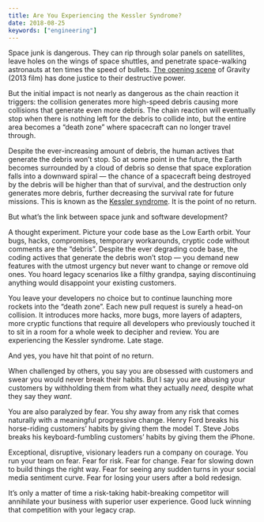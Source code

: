 ```yaml
---
title: Are You Experiencing the Kessler Syndrome?
date: 2018-08-25
keywords: ["engineering"]
---
```


Space junk is dangerous. They can rip through solar panels on satellites, leave holes on the wings of space shuttles, and penetrate space-walking astronauts at ten times the speed of bullets. [The opening scene](https://www.youtube.com/watch?v=vKW-Gd_S_xc) of Gravity (2013 film) has done justice to their destructive power.

But the initial impact is not nearly as dangerous as the chain reaction it triggers: the collision generates more high-speed debris causing more collisions that generate even more debris. The chain reaction will eventually stop when there is nothing left for the debris to collide into, but the entire area becomes a “death zone” where spacecraft can no longer travel through.

Despite the ever-increasing amount of debris, the human actives that generate the debris won’t stop. So at some point in the future, the Earth becomes surrounded by a cloud of debris so dense that space exploration falls into a downward spiral — the chance of a spacecraft being destroyed by the debris will be higher than that of survival, and the destruction only generates more debris, further decreasing the survival rate for future missions. This is known as the [Kessler syndrome](https://en.wikipedia.org/wiki/Kessler_syndrome). It is the point of no return.

But what’s the link between space junk and software development?

A thought experiment. Picture your code base as the Low Earth orbit. Your bugs, hacks, compromises, temporary workarounds, cryptic code without comments are the “debris”. Despite the ever degrading code base, the coding actives that generate the debris won’t stop — you demand new features with the utmost urgency but never want to change or remove old ones. You hoard legacy scenarios like a filthy grandpa, saying discontinuing anything would disappoint your existing customers.

You leave your developers no choice but to continue launching more rockets into the “death zone”. Each new pull request is surely a head-on collision. It introduces more hacks, more bugs, more layers of adapters, more cryptic functions that require all developers who previously touched it to sit in a room for a whole week to decipher and review. You are experiencing the Kessler syndrome. Late stage.

And yes, you have hit that point of no return.

When challenged by others, you say you are obsessed with customers and swear you would never break their habits. But I say you are abusing your customers by withholding them from what they actually _need,_ despite what they say they _want_.

You are also paralyzed by fear. You shy away from any risk that comes naturally with a meaningful progressive change. Henry Ford breaks his horse-riding customers’ habits by giving them the model T. Steve Jobs breaks his keyboard-fumbling customers’ habits by giving them the iPhone.

Exceptional, disruptive, visionary leaders run a company on courage. You run your team on fear. Fear for risk. Fear for change. Fear for slowing down to build things the right way. Fear for seeing any sudden turns in your social media sentiment curve. Fear for losing your users after a bold redesign.

It’s only a matter of time a risk-taking habit-breaking competitor will annihilate your business with superior user experience. Good luck winning that competition with your legacy crap.

